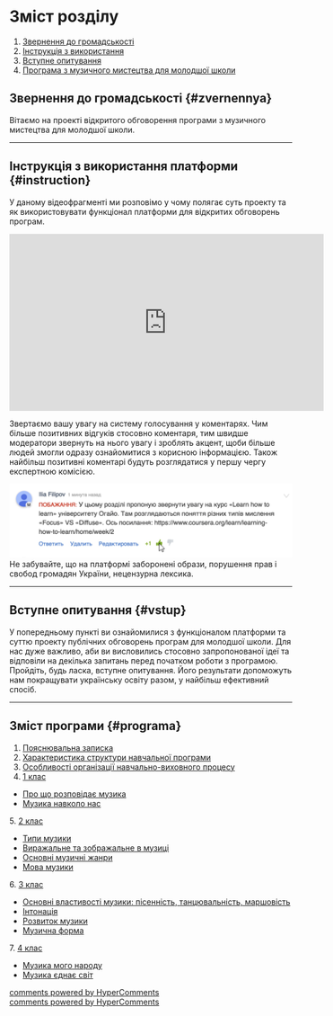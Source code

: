 <div id="hypercomments_widget" class="js-hypercomments-widget invisible"></div>

# Зміст розділу
1. [Звернення до громадськості](#zvernennya)
2. [Інструкція з використання](#instruction)
3. [Вступне опитування](#vstup)
4. [Програма з музичного мистецтва для молодшої школи](#programa)

Звернення до громадськості {#zvernennya}
--

Вітаємо на проекті відкритого обговорення програми з музичного мистецтва для молодшої школи.
<hr>

Інструкція з використання платформи {#instruction}
--
У даному відеофрагменті ми розповімо у чому полягає суть проекту та як використовувати функціонал платформи для відкритих обговорень програм.

<div class="fluidMedia">
<iframe align="center" width="560" height="315" src="https://www.youtube.com/embed/V_Cii41-v-w" frameborder="0" allowfullscreen></iframe>
</div>
<div class="space">
</div>

Звертаємо вашу увагу на систему голосування у коментарях. Чим більше позитивних відгуків стосовно коментаря, тим швидше модератори звернуть на нього увагу і зроблять акцент, щоби більше людей змогли одразу ознайомитися з корисною інформацією. Також найбільш позитивні коментарі будуть розглядатися у першу чергу експертною комісією.

![Коментування](1.jpg)
Не забувайте, що на платформі заборонені образи, порушення прав і свобод громадян України, нецензурна лексика.
<hr>

Вступне опитування {#vstup}
--
У попередньому пункті ви ознайомилися з функціоналом платформи та суттю проекту публічних обговорень програм для молодшої школи. Для нас дуже важливо, аби ви висловились стосовно запропонованої ідеї та відповіли на декілька запитань перед початком роботи з програмою. Пройдіть, будь ласка, вступне опитування. Його результати допоможуть нам покращувати українську освіту разом, у найбільш ефективний спосіб. 
<hr>

Зміст програми {#programa}
--
1. <a href="https://edera.gitbooks.io/mon-music/content/poyasnyuvalna_zapyska.html">Пояснювальна записка</a>
2. <a href="https://edera.gitbooks.io/mon-music/content/kharakterystyka_struktury_navchalnoyi_prohramy.html">Характеристика структури навчальної програми</a>
3. <a href="https://edera.gitbooks.io/mon-music/content/osoblyvosti_orhanizatsiyi_navchalno_vykhovnoho_protsesu.html">Особливості організації навчально-виховного процесу</a>
4. <a href="https://edera.gitbooks.io/mon-music/content/1/1_klas.html">1 клас</a>
<ul type="disc">
<li><a href="https://edera.gitbooks.io/mon-music/content/1/pro_shcho_rozpovidaie_muzyka.html">Про що розповідає музика</a></li>
<li><a href="https://edera.gitbooks.io/mon-music/content/1/muzyka_navkolo_nas.html">Музика навколо нас</a></li>
</ul>
5. <a href="https://edera.gitbooks.io/mon-music/content/2/2_klas.html">2 клас</a>
<ul type="disc">
<li><a href="https://edera.gitbooks.io/mon-music/content/2/typy_muzyky.html">Типи музики</a></li>
<li><a href="https://edera.gitbooks.io/mon-music/content/2/vyrazhalne_ta_zobrazhalne_v_muzytsi.html">Виражальне та зображальне в музиці</a></li>
<li><a href="https://edera.gitbooks.io/mon-music/content/2/osnovni_muzychni_zhanry.html">Основні музичні жанри</a></li>
<li><a href="https://edera.gitbooks.io/mon-music/content/2/mova_muzyky.html">Мова музики</a></li>
</ul>
6. <a href="https://edera.gitbooks.io/mon-music/content/3/3_klas.html">3 клас</a>
<ul type="disc">
<li><a href="https://edera.gitbooks.io/mon-music/content/3/osnovni_vlastyvosti_muzyky.html">Основні властивості музики: пісенність, танцювальність, маршовість</a></li>
<li><a href="https://edera.gitbooks.io/mon-music/content/3/intonatsiia.html">Інтонація</a></li>
<li><a href="https://edera.gitbooks.io/mon-music/content/3/rozvytok_muzyky.html">Розвиток музики</a></li>
<li><a href="https://edera.gitbooks.io/mon-music/content/3/muzychna_forma.html">Музична форма</a></li>
</ul>
7. <a href="https://edera.gitbooks.io/mon-music/content/4/4_klas.html">4 клас</a>
<ul type="disc">
<li><a href="https://edera.gitbooks.io/mon-music/content/4/muzyka_moho_narodu.html">Музика мого народу</a></li>
<li><a href="https://edera.gitbooks.io/mon-music/content/4/muzyka_yednae_svit.html">Музика єднає світ</a></li>
</ul>

<div id="hypercomments_widget"></div>
<a href="http://hypercomments.com" class="hc-link" title="comments widget">comments powered by HyperComments</a>

<div class="js-hypercomments-container">
<a href="http://hypercomments.com" class="hc-link" title="comments widget">comments powered by HyperComments</a>
</div>
